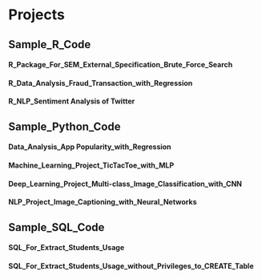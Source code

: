 # Projects
## Sample_R_Code
#### R_Package_For_SEM_External_Specification_Brute_Force_Search
#### R_Data_Analysis_Fraud_Transaction_with_Regression
#### R_NLP_Sentiment Analysis of Twitter

## Sample_Python_Code
#### Data_Analysis_App Popularity_with_Regression
#### Machine_Learning_Project_TicTacToe_with_MLP
#### Deep_Learning_Project_Multi-class_Image_Classification_with_CNN
#### NLP_Project_Image_Captioning_with_Neural_Networks

## Sample_SQL_Code
#### SQL_For_Extract_Students_Usage
#### SQL_For_Extract_Students_Usage_without_Privileges_to_CREATE_Table
